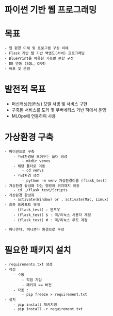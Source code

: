 # 파이썬 기반 웹 프로그래밍

# 목표
    - 웹 환경 이해 및 프로그램 구성 이해
    - Flask 기반 웹 기반 백앤드(서버) 프로그래밍
    - BluePrint을 이용한 기능별 분할 구성
    - DB 연동 (SQL, ORM)
    - 배포 및 운영
# 발전적 목표
- 머신러닝(딥러닝) 모델 서빙 및 서비스 구현
- 구축된 서비스를 도커 및 쿠버네티스 기반 하에서 운영
- MLOps에 연동하여 사용

# 가상환경 구축
    - 파이썬으로 구축
        - 가상환경을 모아두는 폴더 생성 
            - mkdir venvs
        - 해당 폴더로 이동
            - cd venvs
        - 가상환경 생성 
            - python -m venv 가상환경이름 (flask_test)
    - 가상환경 활성화 하는 명령어 위치까지 이동
        - cd ./flask_test/Scripts
    - 가상환경 활성화
        - activate(Window) or . activate(Mac, Linux)
    - 최종 프롬포트 형태
        - (flask_test) : 윈도우
        - (flask_test) $ : 맥/리눅스 사용자 계정
        - (flask_test) # : 맥/리눅스 루트 계정

    - 아나콘다, 미니콘다 환경으로 구성

# 필요한 패키지 설치
    - requirements.txt 생성
    - 작성
        - 수동
            - 직접 기입
            - 패키지 == 버전
        - 자동 :
            - pip freeze > requirement.txt
    - 설치
        - pip install 패키지명
        - pip install -r requirement.txt

